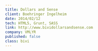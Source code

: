 ```yaml
---
title: Dollars and Sense
client: Boehringer Ingelheim
date: 2014/02/12
tech: HTML5, Grunt, SASS
link: http://www.bividollarsandsense.com
company: VMLYR
published: false
class: bivi
---
```

